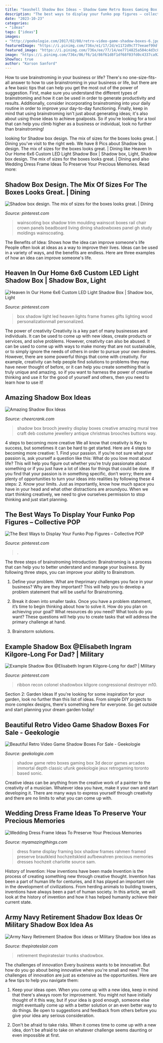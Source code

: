 ```yaml
---
title: "Seashell Shadow Box Ideas ~ Shadow Game Retro Boxes Gaming Box 3d Decor Games Arcades Immortal Depth Classic Ufunk Geekologie Jeux Retrogaming Toronto Based Sonic"
description: "The best ways to display your funko pop figures – collective pop"
date: "2023-10-23"
categories:
- "ideas"
tags: ["ideas"]
images:
- "http://geekologie.com/2017/02/08/retro-video-game-shadow-boxes-6.jpg"
featuredImage: "https://i.pinimg.com/736x/e1/17/2d/e1172d9c777eeaef99dfeb041f8e44d7--wall-trim-box-design.jpg"
featured_image: "https://i.pinimg.com/736x/ee/77/14/ee7714825a504c4d3c80d27d3771fd54.jpg"
image: "https://i.pinimg.com/736x/86/f6/1d/86f61d8f1df68f03fd0c4337ca92d85b.jpg"
ShowToc: true
author: "Karson Sanford"
---
```



How to use brainstroming in your business or life?
There's no one-size-fits-all answer to how to use brainstroming in your business or life, but there are a few basic tips that can help you get the most out of the power of suggestion. First, make sure you understand the different types of brainstroming and how it can be used in order to generate productivity and results. Additionally, consider incorporating brainstroming into your daily routine in order to improve your day-to-day functioning. Finally, keep in mind that using brainstroming isn't just about generating ideas; it's also about using those ideas to achieve goalposts. So if you're looking for a tool that can help you climb higher as a business or individual, look no further than brainstroming!

	

		
looking for Shadow box design. The mix of sizes for the boxes looks great. | Dining you've visit to the right web. We have 8 Pics about Shadow box design. The mix of sizes for the boxes looks great. | Dining like Heaven In Our Home 6x6 Custom LED Light Shadow Box | Shadow box, Light, Shadow box design. The mix of sizes for the boxes looks great. | Dining and also Wedding Dress Frame Ideas To Preserve Your Precious Memories. Read more:
		
    
## Shadow Box Design. The Mix Of Sizes For The Boxes Looks Great. | Dining

<img loading=lazy src="https://i.pinimg.com/736x/e1/17/2d/e1172d9c777eeaef99dfeb041f8e44d7--wall-trim-box-design.jpg" onerror="this.onerror=null;this.src='https://tse1.mm.bing.net/th?id=OIP.jQ9PZHvd2GoxsZAaeUPScgHaEs&amp;pid=15.1';" alt="Shadow box design. The mix of sizes for the boxes looks great. | Dining">

_Source: pinterest.com_

>wainscoting box shadow trim moulding wainscot boxes rail chair crown panels beadboard living dining shadowboxes panel gh study moldings wainscoating. 

	

The Benefits of Idea: Shows how the idea can improve someone's life
People often look at ideas as a way to improve their lives. Ideas can be used in a variety of ways, and the benefits are endless. Here are three examples of how an idea can improve someone's life.

    
## Heaven In Our Home 6x6 Custom LED Light Shadow Box | Shadow Box, Light

<img loading=lazy src="https://i.pinimg.com/736x/ee/77/14/ee7714825a504c4d3c80d27d3771fd54.jpg" onerror="this.onerror=null;this.src='https://tse2.mm.bing.net/th?id=OIP.p6F5XaineAY-iPPIG6dEUQHaHa&amp;pid=15.1';" alt="Heaven In Our Home 6x6 Custom LED Light Shadow Box | Shadow box, Light">

_Source: pinterest.com_

>box shadow light led heaven lights frame frames gifts lighting wood personalizationmall personalized. 

	

The power of creativity
Creativity is a key part of many businesses and individuals. It can be used to come up with new ideas, create products or services, and solve problems. However, creativity can also be abused. It can be used to come up with ways to make money that are not sustainable, or to simply ignore the needs of others in order to pursue your own desires. However, there are some powerful things that come with creativity. For example, creativity can help people find solutions to problems they may have never thought of before, or it can help you create something that is truly unique and amazing. so if you want to harness the power of creative thinking and use it for the good of yourself and others, then you need to learn how to use it!

    
## Amazing Shadow Box Ideas

<img loading=lazy src="http://www.cheercrank.com/wp-content/uploads/2016/08/15-shadow-box-ideas.jpg" onerror="this.onerror=null;this.src='https://tse4.mm.bing.net/th?id=OIP.BL7xB2LET2GjI_qLCO8H9QHaJ3&amp;pid=15.1';" alt="Amazing Shadow Box Ideas">

_Source: cheercrank.com_

>shadow box brooch jewelry display boxes creative amazing mural tree craft deb costume jewellery antique christmas brooches buttons way. 

	

4 steps to becoming more creative
We all know that creativity is Key to success, but sometimes it can be hard to get started. Here are 4 steps to becoming more creative: 1. Find your passion. If you’re not sure what your passion is, ask yourself a question like this: What do you love most about life? This will help you figure out whether you’re truly passionate about something or if you just have a lot of ideas for things that could be done. If you find that your passion is in something specific, don’t worry; there are plenty of opportunities to turn your ideas into realities by following these 4 steps: 
2. Know your limits. Just as importantly, know how much space you have in your head and what other distractions are aroundyou. When we start thinking creatively, we need to give ourselves permission to stop thinking and just start planning.

    
## The Best Ways To Display Your Funko Pop Figures – Collective POP

<img loading=lazy src="https://i.pinimg.com/736x/86/f6/1d/86f61d8f1df68f03fd0c4337ca92d85b.jpg" onerror="this.onerror=null;this.src='https://tse3.mm.bing.net/th?id=OIP.TQZi7hLzBW0BQ7svbUVi6gHaJ3&amp;pid=15.1';" alt="The Best Ways to Display Your Funko Pop Figures – Collective POP">

_Source: pinterest.com_

>. 

	

The three steps of brainstroming
Introduction:
Brainstroming is a process that can help you to better understand and manage your business. By following three steps, you can improve your ability to Brainstrom.

1. Define your problem. What are theprimary challenges you face in your business? Why are they important? This will help you to develop a problem statement that will be useful for Brainstroming.

2. Break it down into smaller tasks. Once you have a problem statement, it’s time to begin thinking about how to solve it. How do you plan on achieving your goal? What resources do you need? What tools do you want? These questions will help you to create tasks that will address the primary challenge at hand.

3. Brainstorm solutions.

    
## Example Shadow Box @Elisabeth Ingram Kilgore-Long For Dad? | Military

<img loading=lazy src="https://i.pinimg.com/736x/9d/10/e0/9d10e0dbd951448628a1b72722b11eff--military-ribbon-display-military-veterans.jpg" onerror="this.onerror=null;this.src='https://tse2.mm.bing.net/th?id=OIP.uAgwB9ZP3lVxtUORgmmQpQHaFI&amp;pid=15.1';" alt="Example Shadow Box @Elisabeth Ingram Kilgore-Long for dad? | Military">

_Source: pinterest.com_

>ribbon recon colonel shadowbox kilgore congressional destroyer m10. 

	

Section 2: Garden Ideas
If you're looking for some inspiration for your garden, look no further than this list of ideas. From simple DIY projects to more complex designs, there's something here for everyone. So get outside and start planning your dream garden today!

    
## Beautiful Retro Video Game Shadow Boxes For Sale - Geekologie

<img loading=lazy src="http://geekologie.com/2017/02/08/retro-video-game-shadow-boxes-6.jpg" onerror="this.onerror=null;this.src='https://tse4.mm.bing.net/th?id=OIP.8TVWrTdjJ7hytXQXFZorugEpEs&amp;pid=15.1';" alt="Beautiful Retro Video Game Shadow Boxes For Sale - Geekologie">

_Source: geekologie.com_

>shadow game retro boxes gaming box 3d decor games arcades immortal depth classic ufunk geekologie jeux retrogaming toronto based sonic. 

	

Creative ideas can be anything from the creative work of a painter to the creativity of a musician. Whatever idea you have, make it your own and start developing it. There are many ways to express yourself through creativity and there are no limits to what you can come up with.

    
## Wedding Dress Frame Ideas To Preserve Your Precious Memories

<img loading=lazy src="http://myamazingthings.com/wp-content/uploads/2017/11/wedding-dress-display-4-.jpg" onerror="this.onerror=null;this.src='https://tse4.mm.bing.net/th?id=OIP.20xP-N5b8NYLh1i54GsH_gHaK2&amp;pid=15.1';" alt="Wedding Dress Frame Ideas To Preserve Your Precious Memories">

_Source: myamazingthings.com_

>dress frame display framing box shadow frames rahmen framed preserve brautkleid hochzeitskleid aufbewahren precious memories dresses hochzeit charlotte source sam. 

	

History of Invention: How inventions have been made
Invention is the process of creating something new through creative thought. Invention has been a part of human life for centuries, and it has played an important role in the development of civilizations. From herding animals to building towers, inventions have always been a part of human society. In this article, we will look at the history of invention and how it has helped humanity achieve their current state.

    
## Army Navy Retirement Shadow Box Ideas Or Military Shadow Box Idea As

<img loading=lazy src="http://www.thepirateslair.com/images/antique-steamer-trunk/chuckr-antique-trunk-426-shadowbox2.jpg" onerror="this.onerror=null;this.src='https://tse4.mm.bing.net/th?id=OIP.unrBiRkxvE8fxE71ricujgHaF7&amp;pid=15.1';" alt="Army Navy Retirement Shadow Box ideas or Military Shadow box Idea as">

_Source: thepirateslair.com_

>retirement thepirateslair trunks shadowbox. 

	

The challenges of innovation
Every business wants to be innovative. But how do you go about being innovative when you're small and new? The challenges of innovation are just as extensive as the opportunities. Here are a few tips to help you navigate them:
1. Keep your ideas open. When you come up with a new idea, keep in mind that there's always room for improvement. You might not have initially thought of it this way, but if your idea is good enough, someone else might eventually come up with a better solution or an even better way to do things. Be open to suggestions and feedback from others before you give your idea any serious consideration.

2. Don't be afraid to take risks. When it comes time to come up with a new idea, don't be afraid to take on whatever challenge seems daunting or even impossible at first.

